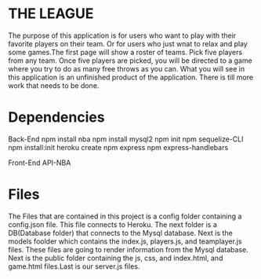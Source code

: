 # THE LEAGUE

The purpose of this application is for users who want to play with their favorite players on their team. Or for users who just wnat to relax and play some games.The first page will show a roster of teams. Pick five players from any team. Once five players are picked, you will be directed to a game where you try to do as many free throws as you can. What you will see in this application is an unfinished product of the application. There is till more work that needs to be done. 

# Dependencies
Back-End
npm install nba
npm install mysql2
npm init
npm sequelize-CLI
npm install:init
heroku create
npm express
npm express-handlebars

Front-End
API-NBA


# Files
The Files that are contained in this project is a config folder containing a config.json file. This file connects to Heroku. The next folder is a DB(Database folder) that connects to the Mysql database. Next is the models foolder which contains the index.js, players.js, and teamplayer.js files. These files are going to render information from the Mysql database. Next is the public folder containing the js, css, and index.html, and game.html files.Last is our server.js files. 

